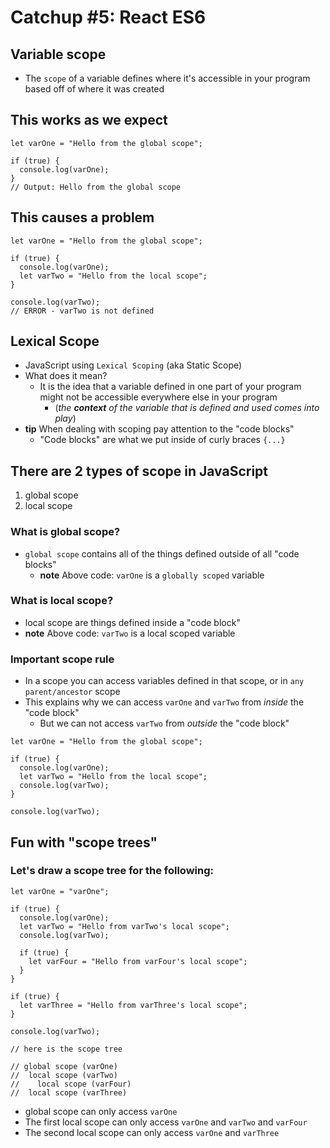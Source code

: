 # Catchup #5: React ES6
## Variable scope
* The `scope` of a variable defines where it's accessible in your program based off of where it was created

## This works as we expect
```
let varOne = "Hello from the global scope";

if (true) {
  console.log(varOne);
}
// Output: Hello from the global scope
```

## This causes a problem
```
let varOne = "Hello from the global scope";

if (true) {
  console.log(varOne);
  let varTwo = "Hello from the local scope";
}

console.log(varTwo);
// ERROR - varTwo is not defined
```

## Lexical Scope
* JavaScript using `Lexical Scoping` (aka Static Scope)
* What does it mean?
    - It is the idea that a variable defined in one part of your program might not be accessible everywhere else in your program
      + (_the **context** of the variable that is defined and used comes into play_)
* **tip** When dealing with scoping pay attention to the "code blocks"
    - "Code blocks" are what we put inside of curly braces `{...}`

## There are 2 types of scope in JavaScript
1. global scope
2. local scope

### What is global scope?
* `global scope` contains all of the things defined outside of all "code blocks"
  - **note** Above code: `varOne` is a `globally scoped` variable

### What is local scope?
* local scope are things defined inside a "code block"
* **note** Above code: `varTwo` is a local scoped variable

### Important scope rule
* In a scope you can access variables defined in that scope, or in `any parent/ancestor` scope
* This explains why we can access `varOne` and `varTwo` from _inside_ the "code block"
  - But we can not access `varTwo` from _outside_ the "code block"

```
let varOne = "Hello from the global scope";

if (true) {
  console.log(varOne);
  let varTwo = "Hello from the local scope";
  console.log(varTwo);
}

console.log(varTwo);
```

## Fun with "scope trees"
### Let's draw a scope tree for the following:
```
let varOne = "varOne";

if (true) {
  console.log(varOne);
  let varTwo = "Hello from varTwo's local scope";
  console.log(varTwo);

  if (true) {
    let varFour = "Hello from varFour's local scope";
  }
}

if (true) {
  let varThree = "Hello from varThree's local scope";
}

console.log(varTwo);

// here is the scope tree

// global scope (varOne)
//  local scope (varTwo)
//    local scope (varFour)
//  local scope (varThree)
```

* global scope can only access `varOne`
* The first local scope can only access `varOne` and `varTwo` and `varFour`
* The second local scope can only access `varOne` and `varThree`
